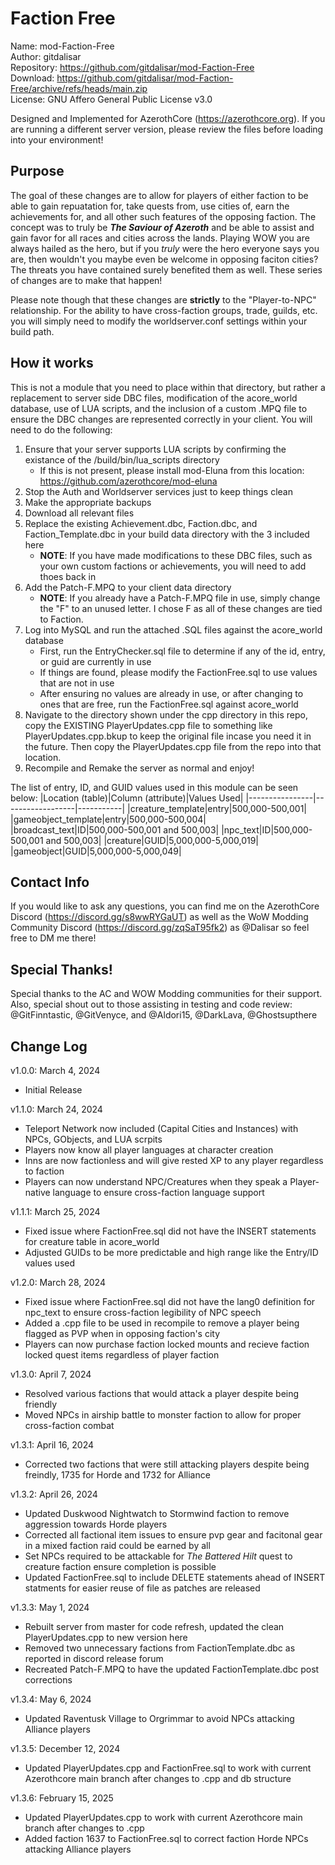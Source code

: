 # Faction Free
Name:   mod-Faction-Free \
Author:   gitdalisar \
Repository:   https://github.com/gitdalisar/mod-Faction-Free \
Download:   https://github.com/gitdalisar/mod-Faction-Free/archive/refs/heads/main.zip \
License:   GNU Affero General Public License v3.0

Designed and Implemented for AzerothCore (https://azerothcore.org). If you are running a different server version, please review the files before loading into your environment!

## Purpose
The goal of these changes are to allow for players of either faction to be able to gain repuatation for, take quests from, use cities of, earn the achievements for, and all other such features of the opposing faction. The concept was to truly be **_The Saviour of Azeroth_** and be able to assist and gain favor for all races and cities across the lands. Playing WOW you are always hailed as the hero, but if you _truly_ were the hero everyone says you are, then wouldn't you maybe even be welcome in opposing faciton cities? The threats you have contained surely benefited them as well. These series of changes are to make that happen!

Please note though that these changes are **strictly** to the "Player-to-NPC" relationship. For the ability to have cross-faction groups, trade, guilds, etc. you will simply need to modify the worldserver.conf settings within your build path.

## How it works
This is not a module that you need to place within that directory, but rather a replacement to server side DBC files, modification of the acore_world database, use of LUA scripts, and the inclusion of a custom .MPQ file to ensure the DBC changes are represented correctly in your client. You will need to do the following:

1. Ensure that your server supports LUA scripts by confirming the existance of the /build/bin/lua_scripts directory
   - If this is not present, please install mod-Eluna from this location: https://github.com/azerothcore/mod-eluna
2. Stop the Auth and Worldserver services just to keep things clean
3. Make the appropriate backups
4. Download all relevant files
5. Replace the existing Achievement.dbc, Faction.dbc, and Faction_Template.dbc in your build data directory with the 3 included here
   - **NOTE**: If you have made modifications to these DBC files, such as your own custom factions or achievements, you will need to add thoes back in
6. Add the Patch-F.MPQ to your client data directory
   - **NOTE**: If you already have a Patch-F.MPQ file in use, simply change the "F" to an unused letter. I chose F as all of these changes are tied to Faction.
7. Log into MySQL and run the attached .SQL files against the acore_world database
   - First, run the EntryChecker.sql file to determine if any of the id, entry, or guid are currently in use
   - If things are found, please modify the FactionFree.sql to use values that are not in use
   - After ensuring no values are already in use, or after changing to ones that are free, run the FactionFree.sql against acore_world
8. Navigate to the directory shown under the cpp directory in this repo, copy the EXISTING PlayerUpdates.cpp file to something like PlayerUpdates.cpp.bkup
   to keep the original file incase you need it in the future. Then copy the PlayerUpdates.cpp file from the repo into that location.
9. Recompile and Remake the server as normal and enjoy!

The list of entry, ID, and GUID values used in this module can be seen below:
|Location (table)|Column (attribute)|Values Used|
|----------------|------------------|-----------|
|creature_template|entry|500,000-500,001|
|gameobject_template|entry|500,000-500,004|
|broadcast_text|ID|500,000-500,001 and 500,003|
|npc_text|ID|500,000-500,001 and 500,003|
|creature|GUID|5,000,000-5,000,019|
|gameobject|GUID|5,000,000-5,000,049|


## Contact Info
If you would like to ask any questions, you can find me on the AzerothCore Discord (https://discord.gg/s8wwRYGaUT) as well as the WoW Modding Community Discord (https://discord.gg/zqSaT95fk2) as @Dalisar so feel free to DM me there!

## Special Thanks!
Special thanks to the AC and WOW Modding communities for their support. Also, special shout out to those assisting in testing and code review:
@GitFinntastic, @GitVenyce, and @Aldori15, @DarkLava, @Ghostsupthere

## Change Log
v1.0.0: March 4, 2024
- Initial Release

v1.1.0: March 24, 2024
- Teleport Network now included (Capital Cities and Instances) with NPCs, GObjects, and LUA scrpits
- Players now know all player languages at character creation
- Inns are now factionless and will give rested XP to any player regardless to faction
- Players can now understand NPC/Creatures when they speak a Player-native language to ensure cross-faction language support

v1.1.1: March 25, 2024
- Fixed issue where FactionFree.sql did not have the INSERT statements for creature table in acore_world
- Adjusted GUIDs to be more predictable and high range like the Entry/ID values used

v1.2.0: March 28, 2024
- Fixed issue where FactionFree.sql did not have the lang0 definition for npc_text to ensure cross-faction legibility of NPC speech
- Added a .cpp file to be used in recompile to remove a player being flagged as PVP when in opposing faction's city
- Players can now purchase faction locked mounts and recieve faction locked quest items regardless of player faction

v1.3.0: April 7, 2024
- Resolved various factions that would attack a player despite being friendly
- Moved NPCs in airship battle to monster faction to allow for proper cross-faction combat

v1.3.1: April 16, 2024
- Corrected two factions that were still attacking players despite being freindly, 1735 for Horde and 1732 for Alliance

v1.3.2: April 26, 2024
- Updated Duskwood Nightwatch to Stormwind faction to remove aggression towards Horde players
- Corrected all factional item issues to ensure pvp gear and facitonal gear in a mixed faction raid could be earned by all
- Set NPCs required to be attackable for _The Battered Hilt_ quest to creature faction ensure completion is possible
- Updated FactionFree.sql to include DELETE statements ahead of INSERT statments for easier reuse of file as patches are released

v1.3.3: May 1, 2024
- Rebuilt server from master for code refresh, updated the clean PlayerUpdates.cpp to new version here
- Removed two unnecessary factions from FactionTemplate.dbc as reported in discord release forum
- Recreated Patch-F.MPQ to have the updated FactionTemplate.dbc post corrections

v1.3.4: May 6, 2024
- Updated Raventusk Village to Orgrimmar to avoid NPCs attacking Alliance players

v1.3.5: December 12, 2024
- Updated PlayerUpdates.cpp and FactionFree.sql to work with current Azerothcore main branch after changes to .cpp and db structure

v1.3.6: February 15, 2025
- Updated PlayerUpdates.cpp to work with current Azerothcore main branch after changes to .cpp
- Added faction 1637 to FactionFree.sql to correct faction Horde NPCs attacking Alliance players
